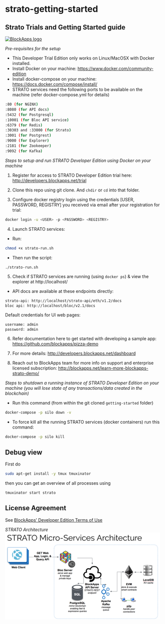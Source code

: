 # strato-getting-started

Strato Trials and Getting Started guide
-----------------
[![BlockApps logo](http://blockapps.net/img/logo_cropped.png)](http://blockapps.net)

*Pre-requisites for the setup*
- This Developer Trial Edition only works on Linux/MacOSX with Docker installed.
- Install Docker on your machine: https://www.docker.com/community-edition
- Install docker-compose on your machine: https://docs.docker.com/compose/install/
- STRATO services need the following ports to be available on the machine (refer docker-compose.yml for details)
```bash
:80 (for NGINX)
:8080 (for API docs)
:5432 (for Postgresql)
:10001 (for Bloc API service)
:6379 (for Redis)
:30303 and :33000 (for Strato)
:3001 (for Postgrest)
:9000 (for Explorer)
:2181 (for Zookeeper)
:9092 (for Kafka)
```

*Steps to setup and run STRATO Developer Edition using Docker on your machine*

1) Register for access to STRATO Developer Edition trial here: http://developers.blockapps.net/trial

2) Clone this repo using git clone. And `chdir` or `cd` into that folder.

3) Configure docker registry login using the credentials [USER, PASSWORD, REGISTRY] you received via email after your registration for trial: 
```bash
docker login -u <USER> -p <PASSWORD> <REGISTRY> 
```
4) Launch STRATO services:
- Run: 
```bash
chmod +x strato-run.sh 
```
- Then run the script: 
```bash
./strato-run.sh
```
 
5) Check if STRATO services are running (using `docker ps`) & view the explorer at http://localhost/

- API docs are available at these endpoints directly:
```
strato-api: http://localhost/strato-api/eth/v1.2/docs
bloc api: http://localhost/bloc/v2.1/docs
```
Default credentials for UI web pages:
```
username: admin
password: admin
```

6) Refer documentation here to get started with developing a sample app: https://github.com/blockapps/pizza-demo

7) For more details: http://developers.blockapps.net/dashboard

8) Reach out to BlockApps team for more info on support and enterprise licensed subscription: http://blockapps.net/learn-more-blockapps-strato-demo/

*Steps to shutdown a running instance of STRATO Developer Edition on your machine (you will lose state of any  transactions/data created in the blockchain)*
- Run this command (from within the git cloned `getting-started` folder)
```bash
docker-compose -p silo down -v 
```
- To force kill all the running STRATO services (docker containers) run this command:
```bash
docker-compose -p silo kill
```

Debug view
----------

First do 
```bash
sudo apt-get install -y tmux tmuxinator
```

then you can get an overview of all processes using

```bash
tmuxinator start strato
```

License Agreement
-----------------
See [BlockApps’ Developer Edition Terms of Use](http://developers.blockapps.net/trial-license)


*STRATO Architecture*
![Alt text](STRATO-Architecture.png?raw=true "STRATO-Architecture")
